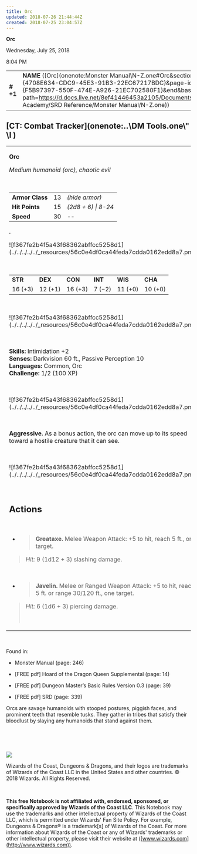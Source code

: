 ```yaml
---
title: Orc
updated: 2018-07-26 21:44:44Z
created: 2018-07-25 23:04:57Z
---
```


**Orc**

Wednesday, July 25, 2018

8:04 PM

|           |                                                                                                                                                                                                                                                                                |        |        |        |     |       |        |
|-----------|--------------------------------------------------------------------------------------------------------------------------------------------------------------------------------------------------------------------------------------------------------------------------------|--------|--------|--------|-----|-------|--------|
| **\# +1** | **NAME** ([Orc](onenote:Monster Manual\\N-Z.one#Orc&section-id={4708E634-CDC9-45E3-91B3-22EC67217BDC}&page-id={F5B97397-550F-474E-A926-21EC702580F1}&end&base-path=https://d.docs.live.net/8ef41446453a2105/Documents/Adventure Academy/SRD Reference/Monster Manual/N-Z.one)) | **13** | **15** | **15** | \-  | Notes | 100 XP |

## [CT: Combat Tracker](onenote:..\\DM Tools.one\\" \l )

<table><tbody><tr class="odd"><td><p><strong>Orc</strong></p><p><em>Medium humanoid (orc), chaotic evil</em></p><p> </p><table><tbody><tr class="odd"><td><strong>Armor Class</strong></td><td>13</td><td><em>(hide armor)</em></td></tr><tr class="even"><td><strong>Hit Points</strong></td><td>15</td><td><em>(2d8 + 6) | 8-24</em></td></tr><tr class="odd"><td><strong>Speed</strong></td><td>30</td><td><em>--</em></td></tr></tbody></table><p>.</p><p>![f367fe2b4f5a43f68362abffcc5258d1](../../../../../_resources/56c0e4df0ca44feda7cdda0162edd8a7.png)</p><p> </p><table><tbody><tr class="odd"><td><strong>STR</strong></td><td><strong>DEX</strong></td><td><strong>CON</strong></td><td><strong>INT</strong></td><td><strong>WIS</strong></td><td><strong>CHA</strong></td></tr><tr class="even"><td>16 (+3)</td><td>12 (+1)</td><td>16 (+3)</td><td>7 (−2)</td><td>11 (+0)</td><td>10 (+0)</td></tr></tbody></table><p> </p><p>![f367fe2b4f5a43f68362abffcc5258d1](../../../../../_resources/56c0e4df0ca44feda7cdda0162edd8a7.png)</p><p> </p><p><strong>Skills:</strong> Intimidation +2<br />
<strong>Senses:</strong> Darkvision 60 ft., Passive Perception 10<br />
<strong>Languages:</strong> Common, Orc<br />
<strong>Challenge:</strong> 1/2 (100 XP)</p><p> </p><p>![f367fe2b4f5a43f68362abffcc5258d1](../../../../../_resources/56c0e4df0ca44feda7cdda0162edd8a7.png)</p><p> </p><p><strong>Aggressive.</strong> As a bonus action, the orc can move up to its speed toward a hostile creature that it can see.</p><p> </p><p>![f367fe2b4f5a43f68362abffcc5258d1](../../../../../_resources/56c0e4df0ca44feda7cdda0162edd8a7.png)</p><p> </p><h2 id="actions"><strong>Actions</strong></h2><p> </p><ul><li><blockquote><p><strong>Greataxe.</strong> Melee Weapon Attack: +5 to hit, reach 5 ft., one target.</p></blockquote></li></ul><blockquote><p><em>Hit:</em> 9 (1d12 + 3) slashing damage.</p></blockquote><p> </p><ul><li><blockquote><p><strong>Javelin.</strong> Melee or Ranged Weapon Attack: +5 to hit, reach 5 ft. or range 30/120 ft., one target.</p></blockquote></li></ul><blockquote><p><em>Hit:</em> 6 (1d6 + 3) piercing damage.</p><p> </p></blockquote></td></tr></tbody></table>

 

Found in:

-   Monster Manual (page: 246)

-   \[FREE pdf\] Hoard of the Dragon Queen Supplemental (page: 14)

-   \[FREE pdf\] Dungeon Master’s Basic Rules Version 0.3 (page: 39)

-   \[FREE pdf\] SRD (page: 339)

Orcs are savage humanoids with stooped postures, piggish faces, and prominent teeth that resemble tusks. They gather in tribes that satisfy their bloodlust by slaying any humanoids that stand against them.

 

 

![](tmp\media\image2.png)

Wizards of the Coast, Dungeons & Dragons, and their logos are trademarks of Wizards of the Coast LLC in the United States and other countries. © 2018 Wizards. All Rights Reserved.

 

**This free Notebook is not affiliated with, endorsed, sponsored, or specifically approved by Wizards of the Coast LLC**. This Notebook may use the trademarks and other intellectual property of Wizards of the Coast LLC, which is permitted under Wizards' Fan Site Policy. For example, Dungeons & Dragons® is a trademark\[s\] of Wizards of the Coast. For more information about Wizards of the Coast or any of Wizards' trademarks or other intellectual property, please visit their website at ([www.wizards.com](http://www.wizards.com)).
